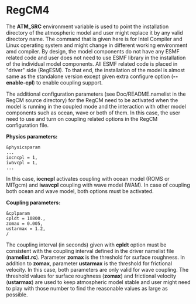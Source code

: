 # RegCM4

The **ATM_SRC** environment variable is used to point the installation directory of the atmospheric model and user might replace it by any valid directory name.
The command that is given here is for Intel Compiler and Linux operating system and might change in different working environment amd compiler. By design, the model components do not have any ESMF related code and user does not need to use ESMF library in the installation of the individual model components. All ESMF related code is placed in "driver" side (RegESM). To that end, the installation of the model is almost same as the standalone version except given extra configure option (**--enable-cpl**) to enable coupling support.

The additional configuration parameters (see Doc/README.namelist in the RegCM source directory) for the RegCM need to be activated when the model is running in the coupled mode and the interaction with other model components such as ocean, wave or both of them. In this case, the user need to use and turn on coupling related options in the RegCM configuration file.

**Physics parameters:**

```
&physicsparam
...
iocncpl = 1,
iwavcpl = 1,
...
```

In this case, **iocncpl** activates coupling with ocean model (ROMS or MITgcm) and **iwavcpl** coupling with wave model (WAM). In case of coupling both ocean and wave model, both options must be activated.

**Coupling parameters:**

```
&cplparam
cpldt = 10800.,
zomax = 0.005,
ustarmax = 1.2,
/ 
```

The coupling interval (in seconds) given with **cpldt** option must be consistent with the coupling interval defined in the driver namelist file (**namelist.rc**). Parameter **zomax** is the threshold for surface roughness. In addition to **zomax**, parameter **ustarmax** is the threshold for frictional velocity. In this case, both parameters are only valid for wave coupling. The threshold values for surface roughness (**zomax**) and frictional velocity (**ustarmax**) are used to keep atmospheric model stable and user might need to play with those number to find the reasonable values as large as possible.
